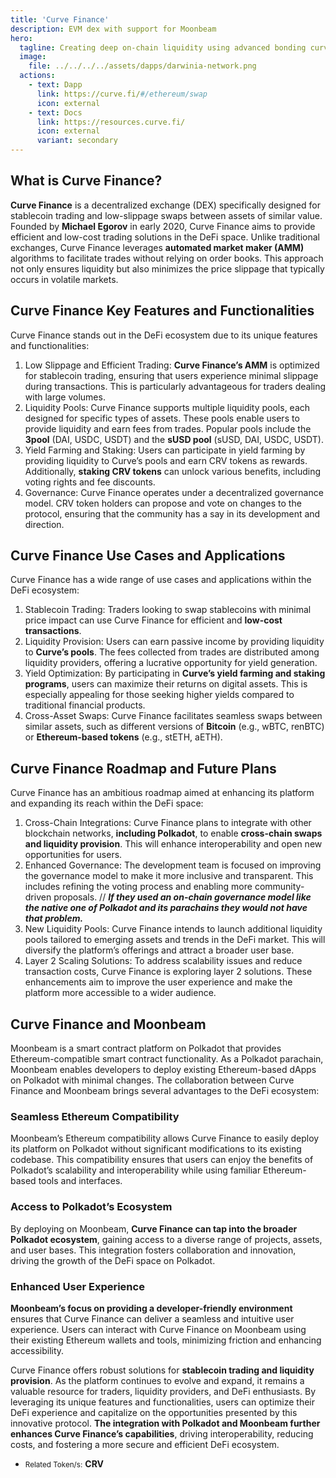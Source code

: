 ```yaml
---
title: 'Curve Finance'
description: EVM dex with support for Moonbeam
hero:
  tagline: Creating deep on-chain liquidity using advanced bonding curves
  image: 
    file: ../../../../assets/dapps/darwinia-network.png
  actions:
    - text: Dapp
      link: https://curve.fi/#/ethereum/swap
      icon: external
    - text: Docs
      link: https://resources.curve.fi/
      icon: external
      variant: secondary
---
```



## What is Curve Finance?
**Curve Finance** is a decentralized exchange (DEX) specifically designed for stablecoin trading and low-slippage swaps between assets of similar value. Founded by **Michael Egorov** in early 2020, Curve Finance aims to provide efficient and low-cost trading solutions in the DeFi space. Unlike traditional exchanges, Curve Finance leverages **automated market maker (AMM)** algorithms to facilitate trades without relying on order books. This approach not only ensures liquidity but also minimizes the price slippage that typically occurs in volatile markets.

## Curve Finance Key Features and Functionalities
Curve Finance stands out in the DeFi ecosystem due to its unique features and functionalities:

1. Low Slippage and Efficient Trading: **Curve Finance’s AMM** is optimized for stablecoin trading, ensuring that users experience minimal slippage during transactions. This is particularly advantageous for traders dealing with large volumes.
2. Liquidity Pools: Curve Finance supports multiple liquidity pools, each designed for specific types of assets. These pools enable users to provide liquidity and earn fees from trades. Popular pools include the **3pool** (DAI, USDC, USDT) and the **sUSD pool** (sUSD, DAI, USDC, USDT).
3. Yield Farming and Staking: Users can participate in yield farming by providing liquidity to Curve’s pools and earn CRV tokens as rewards. Additionally, **staking CRV tokens** can unlock various benefits, including voting rights and fee discounts.
4. Governance: Curve Finance operates under a decentralized governance model. CRV token holders can propose and vote on changes to the protocol, ensuring that the community has a say in its development and direction.

## Curve Finance Use Cases and Applications

Curve Finance has a wide range of use cases and applications within the DeFi ecosystem:
1. Stablecoin Trading: Traders looking to swap stablecoins with minimal price impact can use Curve Finance for efficient and **low-cost transactions**.
2. Liquidity Provision: Users can earn passive income by providing liquidity to **Curve’s pools**. The fees collected from trades are distributed among liquidity providers, offering a lucrative opportunity for yield generation.
3. Yield Optimization: By participating in **Curve’s yield farming and staking programs**, users can maximize their returns on digital assets. This is especially appealing for those seeking higher yields compared to traditional financial products.
4. Cross-Asset Swaps: Curve Finance facilitates seamless swaps between similar assets, such as different versions of **Bitcoin** (e.g., wBTC, renBTC) or **Ethereum-based tokens** (e.g., stETH, aETH).

## Curve Finance Roadmap and Future Plans
Curve Finance has an ambitious roadmap aimed at enhancing its platform and expanding its reach within the DeFi space:

1. Cross-Chain Integrations: Curve Finance plans to integrate with other blockchain networks, **including Polkadot**, to enable **cross-chain swaps and liquidity provision**. This will enhance interoperability and open new opportunities for users.
2. Enhanced Governance: The development team is focused on improving the governance model to make it more inclusive and transparent. This includes refining the voting process and enabling more community-driven proposals. // ***If they used an on-chain governance model like the native one of Polkadot and its parachains they would not have that problem.***
3. New Liquidity Pools: Curve Finance intends to launch additional liquidity pools tailored to emerging assets and trends in the DeFi market. This will diversify the platform’s offerings and attract a broader user base.
4. Layer 2 Scaling Solutions: To address scalability issues and reduce transaction costs, Curve Finance is exploring layer 2 solutions. These enhancements aim to improve the user experience and make the platform more accessible to a wider audience.

## Curve Finance and Moonbeam
Moonbeam is a smart contract platform on Polkadot that provides Ethereum-compatible smart contract functionality. As a Polkadot parachain, Moonbeam enables developers to deploy existing Ethereum-based dApps on Polkadot with minimal changes. The collaboration between Curve Finance and Moonbeam brings several advantages to the DeFi ecosystem:

### Seamless Ethereum Compatibility
Moonbeam’s Ethereum compatibility allows Curve Finance to easily deploy its platform on Polkadot without significant modifications to its existing codebase. This compatibility ensures that users can enjoy the benefits of Polkadot’s scalability and interoperability while using familiar Ethereum-based tools and interfaces.

### Access to Polkadot’s Ecosystem
By deploying on Moonbeam, **Curve Finance can tap into the broader Polkadot ecosystem**, gaining access to a diverse range of projects, assets, and user bases. This integration fosters collaboration and innovation, driving the growth of the DeFi space on Polkadot.

### Enhanced User Experience
**Moonbeam’s focus on providing a developer-friendly environment** ensures that Curve Finance can deliver a seamless and intuitive user experience. Users can interact with Curve Finance on Moonbeam using their existing Ethereum wallets and tools, minimizing friction and enhancing accessibility.

Curve Finance offers robust solutions for **stablecoin trading and liquidity provision**. As the platform continues to evolve and expand, it remains a valuable resource for traders, liquidity providers, and DeFi enthusiasts. By leveraging its unique features and functionalities, users can optimize their DeFi experience and capitalize on the opportunities presented by this innovative protocol. **The integration with Polkadot and Moonbeam further enhances Curve Finance’s capabilities**, driving interoperability, reducing costs, and fostering a more secure and efficient DeFi ecosystem.

- <small>Related Token/s:</small> **CRV**
